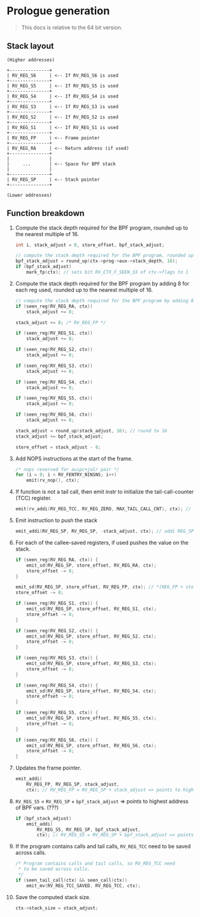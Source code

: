 # Prologue generation

> This docs is relative to the 64 bit version.

## Stack layout

```
(Higher addresses)

+---------------+
| RV_REG_S6     | <-- If RV_REG_S6 is used
+---------------+
| RV_REG_S5     | <-- If RV_REG_S5 is used
+---------------+
| RV_REG_S4     | <-- If RV_REG_S4 is used
+---------------+
| RV_REG_S3     | <-- If RV_REG_S3 is used
+---------------+
| RV_REG_S2     | <-- If RV_REG_S2 is used
+---------------+
| RV_REG_S1     | <-- If RV_REG_S1 is used
+---------------+
| RV_REG_FP     | <-- Frame pointer
+---------------+
| RV_REG_RA     | <-- Return address (if used)
+---------------+
|               |
|     ...       | <-- Space for BPF stack
|               |
+---------------+
| RV_REG_SP     | <-- Stack pointer
+---------------+

(Lower addresses)
```

## Function breakdown

1. Compute the stack depth required for the BPF program, rounded up to the nearest multiple of 16.
    ```C
    int i, stack_adjust = 0, store_offset, bpf_stack_adjust;

    // compute the stack depth required for the BPF program, rounded up to the nearest multiple of 16
    bpf_stack_adjust = round_up(ctx->prog->aux->stack_depth, 16);
    if (bpf_stack_adjust)
        mark_fp(ctx); // sets bit RV_CTX_F_SEEN_S5 of ctx->flags to 1
   ```
2. Compute the stack depth required for the BPF program by adding 8 for each reg used, rounded up to the nearest
   multiple of 16.
    ```C
    // compute the stack depth required for the BPF program by adding 8 for each reg used, rounded up to the nearest multiple of 16
    if (seen_reg(RV_REG_RA, ctx))
        stack_adjust += 8;
   
    stack_adjust += 8; /* RV_REG_FP */
   
    if (seen_reg(RV_REG_S1, ctx))
        stack_adjust += 8;
   
    if (seen_reg(RV_REG_S2, ctx))
        stack_adjust += 8;
   
    if (seen_reg(RV_REG_S3, ctx))
        stack_adjust += 8;
   
    if (seen_reg(RV_REG_S4, ctx))
        stack_adjust += 8;
   
    if (seen_reg(RV_REG_S5, ctx))
        stack_adjust += 8;
   
    if (seen_reg(RV_REG_S6, ctx))
        stack_adjust += 8;

    stack_adjust = round_up(stack_adjust, 16); // round to 16
    stack_adjust += bpf_stack_adjust;

    store_offset = stack_adjust - 8;
    ```
3. Add NOPS instructions at the start of the frame.
    ```C
    /* nops reserved for auipc+jalr pair */
    for (i = 0; i < RV_FENTRY_NINSNS; i++)
        emit(rv_nop(), ctx);
    ```
4. If function is not a tail call, then emit instr to initialize the tail-call-counter (TCC) register.
    ```C
    emit(rv_addi(RV_REG_TCC, RV_REG_ZERO, MAX_TAIL_CALL_CNT), ctx); // addi REG_TCC, REG_0,  MAX_TAIL_CALL_CNT
    ```
5. Emit instruction to push the stack
    ```C
    emit_addi(RV_REG_SP, RV_REG_SP, -stack_adjust, ctx); // addi REG_SP, REG_SP, -(stack_adjust)
    ```
6. For each of the callee-saved registers, if used pushes the value on the stack.
    ```C
    if (seen_reg(RV_REG_RA, ctx)) {
        emit_sd(RV_REG_SP, store_offset, RV_REG_RA, ctx);
        store_offset -= 8;
    }
    
    emit_sd(RV_REG_SP, store_offset, RV_REG_FP, ctx); // *(REG_FP + store_offset) = *REG_SP, 
    store_offset -= 8;
    
    if (seen_reg(RV_REG_S1, ctx)) {
        emit_sd(RV_REG_SP, store_offset, RV_REG_S1, ctx);
        store_offset -= 8;
    }
    
    if (seen_reg(RV_REG_S2, ctx)) {
        emit_sd(RV_REG_SP, store_offset, RV_REG_S2, ctx);
        store_offset -= 8;
    }
    
    if (seen_reg(RV_REG_S3, ctx)) {
        emit_sd(RV_REG_SP, store_offset, RV_REG_S3, ctx);
        store_offset -= 8;
    }
    
    if (seen_reg(RV_REG_S4, ctx)) {
        emit_sd(RV_REG_SP, store_offset, RV_REG_S4, ctx);
        store_offset -= 8;
    }
    
    if (seen_reg(RV_REG_S5, ctx)) {
        emit_sd(RV_REG_SP, store_offset, RV_REG_S5, ctx);
        store_offset -= 8;
    }
    
    if (seen_reg(RV_REG_S6, ctx)) {
        emit_sd(RV_REG_SP, store_offset, RV_REG_S6, ctx);
        store_offset -= 8;
    }
    ```

7. Updates the frame pointer.
    ```C
    emit_addi(
        RV_REG_FP, RV_REG_SP, stack_adjust,
        ctx); // RV_REG_FP = RV_REG_SP + stack_adjust => points to highest address considering registries saves
    ```
8. `RV_REG_S5` = `RV_REG_SP` + `bpf_stack_adjust` => points to highest address of BPF vars. (???)
    ```C
    if (bpf_stack_adjust)
        emit_addi(
            RV_REG_S5, RV_REG_SP, bpf_stack_adjust,
            ctx); // RV_REG_S5 = RV_REG_SP + bpf_stack_adjust => points to highest address of BPF vars
    ```
9. If the program contains calls and tail calls, `RV_REG_TCC` need to be saved across calls.
    ```C
    /* Program contains calls and tail calls, so RV_REG_TCC need
     * to be saved across calls.
     */
    if (seen_tail_call(ctx) && seen_call(ctx))
        emit_mv(RV_REG_TCC_SAVED, RV_REG_TCC, ctx);
    ```
10. Save the computed stack size.
    ```C
    ctx->stack_size = stack_adjust;
    ```
